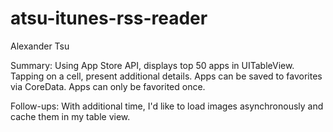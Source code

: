 # atsu-itunes-rss-reader

Alexander Tsu

Summary: Using App Store API, displays top 50 apps in UITableView. Tapping on a cell, present additional details. Apps can be saved to favorites via CoreData. Apps can only be favorited once. 

Follow-ups: With additional time, I'd like to load images asynchronously and cache them in my table view. 
